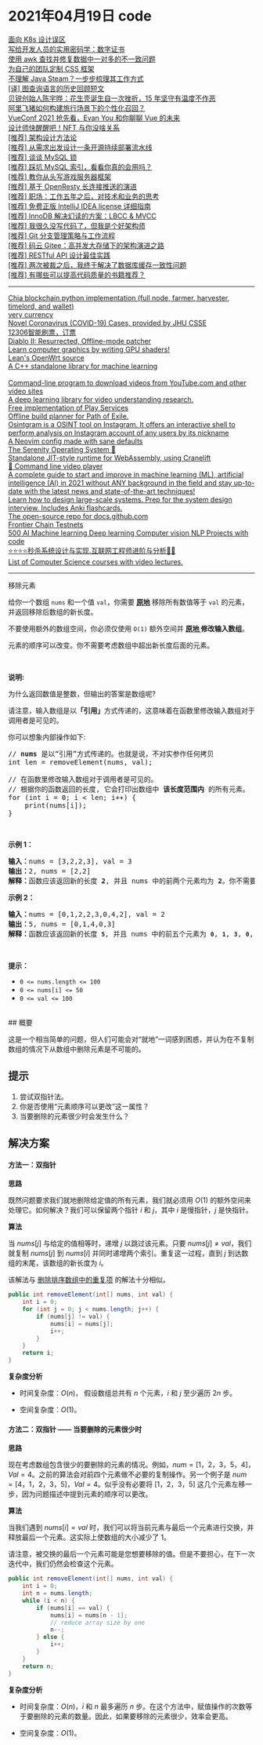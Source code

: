 # 2021年04月19日 code
<a href="https://toutiao.io/k/iebk207">面向 K8s 设计误区</a><br /><a href="https://toutiao.io/k/nvqjbvt">写给开发人员的实用密码学：数字证书</a><br /><a href="https://toutiao.io/k/rx3r4ia">使用 awk 查找并修复数据中一对多的不一致问题</a><br /><a href="https://toutiao.io/k/187g37k">为自己的团队定制 CSS 框架</a><br /><a href="https://toutiao.io/k/oroh2lf">不理解 Java Steam？一步步梳理其工作方式</a><br /><a href="https://toutiao.io/k/twwep78">[译] 图查询语言的历史回顾短文</a><br /><a href="https://toutiao.io/k/7jktdg5">贝锐创始人陈宇晔：花生壳诞生自一次挫折，15 年坚守有温度不作恶</a><br /><a href="https://toutiao.io/k/2wt6nrp">阿里飞猪如何构建旅行场景下的个性化召回？</a><br /><a href="https://toutiao.io/k/cygntbm">VueConf 2021 抢先看，Evan You 和你聊聊 Vue 的未来</a><br /><a href="https://toutiao.io/k/kvmcf3m">设计师快醒醒吧！NFT 与你没啥关系</a><br /><a href="https://toutiao.io/k/68q4m1v">[推荐] 架构设计方法论</a><br /><a href="https://toutiao.io/k/we8gr61">[推荐] 从需求出发设计一条开源持续部署流水线</a><br /><a href="https://toutiao.io/k/z5c0vp0">[推荐] 谈谈 MySQL 锁</a><br /><a href="https://toutiao.io/k/zdnq3fy">[推荐] 踩坑 MySQL 索引，看看你真的会用吗？</a><br /><a href="https://toutiao.io/k/906zu1i">[推荐] 教你从头写游戏服务器框架</a><br /><a href="https://toutiao.io/k/3etk65w">[推荐] 基于 OpenResty 长连接推送的演进</a><br /><a href="https://toutiao.io/k/zpo0xd7">[推荐] 职场：工作五年之后，对技术和业务的思考</a><br /><a href="https://toutiao.io/k/3bv147y">[推荐] 免费正版 IntelliJ IDEA license 详细指南</a><br /><a href="https://toutiao.io/k/omkb9gy">[推荐] InnoDB 解决幻读的方案：LBCC & MVCC</a><br /><a href="https://toutiao.io/k/gauwubg">[推荐] 我很久没写代码了，但我是个好架构师</a><br /><a href="https://toutiao.io/k/82eogba">[推荐] Git 分支管理策略与工作流程</a><br /><a href="https://toutiao.io/k/bi1fr9y">[推荐] 码云 Gitee：高并发大存储下的架构演进之路</a><br /><a href="https://toutiao.io/k/4zqz7k1">[推荐] RESTful API 设计最佳实践</a><br /><a href="https://toutiao.io/k/feyaceo">[推荐] 两次被裁之后，我终于解决了数据库缓存一致性问题</a><br /><a href="https://toutiao.io/k/pmlwnuy">[推荐] 有哪些可以提高代码质量的书籍推荐？</a><br /><hr /><a href="https://github.com/Chia-Network/chia-blockchain">Chia blockchain python implementation (full node, farmer, harvester, timelord, and wallet)</a><br /><a href="https://github.com/dogecoin/dogecoin">very currency</a><br /><a href="https://github.com/CSSEGISandData/COVID-19">Novel Coronavirus (COVID-19) Cases, provided by JHU CSSE</a><br /><a href="https://github.com/testerSunshine/12306">12306智能刷票，订票</a><br /><a href="https://github.com/login?return_to=%2Fferib%2FD2R-Offline">Diablo II: Resurrected, Offline-mode patcher</a><br /><a href="https://github.com/ekzhang/graphics-workshop">Learn computer graphics by writing GPU shaders!</a><br /><a href="https://github.com/coolsnowwolf/lede">Lean's OpenWrt source</a><br /><a href="https://github.com/flashlight/flashlight">A C++ standalone library for machine learning</a><br /><a href="https://github.com/developedbyed/explore"></a><br /><a href="https://github.com/ytdl-org/youtube-dl">Command-line program to download videos from YouTube.com and other video sites</a><br /><a href="https://github.com/facebookresearch/pytorchvideo">A deep learning library for video understanding research.</a><br /><a href="https://github.com/microg/GmsCore">Free implementation of Play Services</a><br /><a href="https://github.com/PathOfBuildingCommunity/PathOfBuilding">Offline build planner for Path of Exile.</a><br /><a href="https://github.com/Datalux/Osintgram">Osintgram is a OSINT tool on Instagram. It offers an interactive shell to perform analysis on Instagram account of any users by its nickname</a><br /><a href="https://github.com/ChristianChiarulli/LunarVim">A Neovim config made with sane defaults</a><br /><a href="https://github.com/SerenityOS/serenity">The Serenity Operating System 🐞</a><br /><a href="https://github.com/bytecodealliance/wasmtime">Standalone JIT-style runtime for WebAssembly, using Cranelift</a><br /><a href="https://github.com/mpv-player/mpv">🎥 Command line video player</a><br /><a href="https://github.com/louisfb01/start-machine-learning-in-2020">A complete guide to start and improve in machine learning (ML), artificial intelligence (AI) in 2021 without ANY background in the field and stay up-to-date with the latest news and state-of-the-art techniques!</a><br /><a href="https://github.com/donnemartin/system-design-primer">Learn how to design large-scale systems. Prep for the system design interview. Includes Anki flashcards.</a><br /><a href="https://github.com/github/docs">The open-source repo for docs.github.com</a><br /><a href="https://github.com/frontierdotxyz/frontier-chain-testnets">Frontier Chain Testnets</a><br /><a href="https://github.com/ashishpatel26/500-AI-Machine-learning-Deep-learning-Computer-vision-NLP-Projects-with-code">500 AI Machine learning Deep learning Computer vision NLP Projects with code</a><br /><a href="https://github.com/qiurunze123/miaosha">⭐⭐⭐⭐秒杀系统设计与实现.互联网工程师进阶与分析🙋🐓</a><br /><a href="https://github.com/Developer-Y/cs-video-courses">List of Computer Science courses with video lectures.</a><br /><hr />移除元素<br /><p>给你一个数组 <code>nums</code><em> </em>和一个值 <code>val</code>，你需要 <strong><a href="https://baike.baidu.com/item/%E5%8E%9F%E5%9C%B0%E7%AE%97%E6%B3%95" target="_blank">原地</a></strong> 移除所有数值等于 <code>val</code><em> </em>的元素，并返回移除后数组的新长度。</p>

<p>不要使用额外的数组空间，你必须仅使用 <code>O(1)</code> 额外空间并 <strong><a href="https://baike.baidu.com/item/%E5%8E%9F%E5%9C%B0%E7%AE%97%E6%B3%95" target="_blank">原地 </a>修改输入数组</strong>。</p>

<p>元素的顺序可以改变。你不需要考虑数组中超出新长度后面的元素。</p>

<p> </p>

<p><strong>说明:</strong></p>

<p>为什么返回数值是整数，但输出的答案是数组呢?</p>

<p>请注意，输入数组是以<strong>「引用」</strong>方式传递的，这意味着在函数里修改输入数组对于调用者是可见的。</p>

<p>你可以想象内部操作如下:</p>

<pre>
// <strong>nums</strong> 是以“引用”方式传递的。也就是说，不对实参作任何拷贝
int len = removeElement(nums, val);

// 在函数里修改输入数组对于调用者是可见的。
// 根据你的函数返回的长度, 它会打印出数组中<strong> 该长度范围内</strong> 的所有元素。
for (int i = 0; i < len; i++) {
    print(nums[i]);
}
</pre>

<p> </p>

<p><strong>示例 1：</strong></p>

<pre>
<strong>输入：</strong>nums = [3,2,2,3], val = 3
<strong>输出：</strong>2, nums = [2,2]
<strong>解释：</strong>函数应该返回新的长度 <strong>2</strong>, 并且 nums<em> </em>中的前两个元素均为 <strong>2</strong>。你不需要考虑数组中超出新长度后面的元素。例如，函数返回的新长度为 2 ，而 nums = [2,2,3,3] 或 nums = [2,2,0,0]，也会被视作正确答案。
</pre>

<p><strong>示例 2：</strong></p>

<pre>
<strong>输入：</strong>nums = [0,1,2,2,3,0,4,2], val = 2
<strong>输出：</strong>5, nums = [0,1,4,0,3]
<strong>解释：</strong>函数应该返回新的长度 <strong><code>5</code></strong>, 并且 nums 中的前五个元素为 <strong><code>0</code></strong>, <strong><code>1</code></strong>, <strong><code>3</code></strong>, <strong><code>0</code></strong>, <strong>4</strong>。注意这五个元素可为任意顺序。你不需要考虑数组中超出新长度后面的元素。
</pre>

<p> </p>

<p><strong>提示：</strong></p>

<ul>
	<li><code>0 <= nums.length <= 100</code></li>
	<li><code>0 <= nums[i] <= 50</code></li>
	<li><code>0 <= val <= 100</code></li>
</ul>
<br />## 概要

这是一个相当简单的问题，但人们可能会对“就地”一词感到困惑，并认为在不复制数组的情况下从数组中删除元素是不可能的。

## 提示

1. 尝试双指针法。
2. 你是否使用“元素顺序可以更改”这一属性？
3. 当要删除的元素很少时会发生什么？

## 解决方案

#### 方法一：双指针

**思路**

既然问题要求我们就地删除给定值的所有元素，我们就必须用 $O(1)$ 的额外空间来处理它。如何解决？我们可以保留两个指针 $i$ 和 $j$，其中 $i$ 是慢指针，$j$ 是快指针。

**算法**

当 $nums[j]$ 与给定的值相等时，递增 $j$ 以跳过该元素。只要 $nums[j] \neq val$，我们就复制 $nums[j]$ 到 $nums[i]$ 并同时递增两个索引。重复这一过程，直到 $j$ 到达数组的末尾，该数组的新长度为 $i$。

该解法与 [删除排序数组中的重复项](https://leetcode-cn.com/problems/remove-duplicates-from-sorted-array/solution/shan-chu-pai-xu-shu-zu-zhong-de-zhong-fu-xiang-by-/) 的解法十分相似。

```java [eHwPxmkE-Java]
public int removeElement(int[] nums, int val) {
    int i = 0;
    for (int j = 0; j < nums.length; j++) {
        if (nums[j] != val) {
            nums[i] = nums[j];
            i++;
        }
    }
    return i;
}
```

**复杂度分析**

* 时间复杂度：$O(n)$，
假设数组总共有 $n$ 个元素，$i$ 和 $j$ 至少遍历 $2n$ 步。

* 空间复杂度：$O(1)$。




#### 方法二：双指针 —— 当要删除的元素很少时

**思路**

现在考虑数组包含很少的要删除的元素的情况。例如，$num=[1，2，3，5，4]，Val=4$。之前的算法会对前四个元素做不必要的复制操作。另一个例子是 $num=[4，1，2，3，5]，Val=4$。似乎没有必要将 $[1，2，3，5]$ 这几个元素左移一步，因为问题描述中提到元素的顺序可以更改。

**算法**

当我们遇到 $nums[i] = val$ 时，我们可以将当前元素与最后一个元素进行交换，并释放最后一个元素。这实际上使数组的大小减少了 1。

请注意，被交换的最后一个元素可能是您想要移除的值。但是不要担心，在下一次迭代中，我们仍然会检查这个元素。

```java [wZ9Qm3KS-Java]
public int removeElement(int[] nums, int val) {
    int i = 0;
    int n = nums.length;
    while (i < n) {
        if (nums[i] == val) {
            nums[i] = nums[n - 1];
            // reduce array size by one
            n--;
        } else {
            i++;
        }
    }
    return n;
}
```


**复杂度分析**

* 时间复杂度：$O(n)$，$i$ 和 $n$ 最多遍历 $n$ 步。在这个方法中，赋值操作的次数等于要删除的元素的数量。因此，如果要移除的元素很少，效率会更高。


* 空间复杂度：$O(1)$。